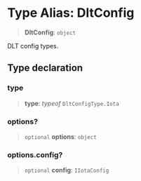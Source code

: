# Type Alias: DltConfig

> **DltConfig**: `object`

DLT config types.

## Type declaration

### type

> **type**: *typeof* `DltConfigType.Iota`

### options?

> `optional` **options**: `object`

### options.config?

> `optional` **config**: `IIotaConfig`
